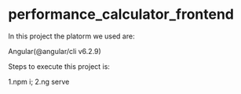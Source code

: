 # performance_calculator_frontend


In this project the platorm we used are:

Angular(@angular/cli  v6.2.9)

Steps to execute this project is:

1.npm i;
2.ng serve

